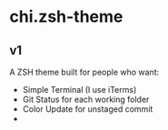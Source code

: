 # chi.zsh-theme

## v1

A ZSH theme built for people who want:
  * Simple Terminal (I use iTerms)
  * Git Status for each working folder
  * Color Update for unstaged commit
  * 

